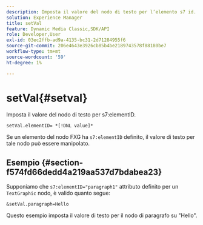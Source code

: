 ```yaml
---
description: Imposta il valore del nodo di testo per l’elemento s7 id.
solution: Experience Manager
title: setVal
feature: Dynamic Media Classic,SDK/API
role: Developer,User
exl-id: 03ec2ffb-ad9a-4135-bc31-2d71284955f6
source-git-commit: 206e4643e3926cb85b4be2189743578f88180be7
workflow-type: tm+mt
source-wordcount: '59'
ht-degree: 1%

---
```


# setVal{#setval}

Imposta il valore del nodo di testo per s7:elementID.

`setVal.elementID= *[!DNL value]*`

Se un elemento del nodo FXG ha `s7:elementID` definito, il valore di testo per tale nodo può essere manipolato.

## Esempio {#section-f574fd66dedd4a219aa537d7bdabea23}

Supponiamo che `s7:elementID="paragraph1"` attributo definito per un `TextGraphic` nodo, è valido quanto segue:

`&setVal.paragraph=Hello`

Questo esempio imposta il valore di testo per il nodo di paragrafo su &quot;Hello&quot;.
